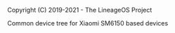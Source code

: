 Copyright (C) 2019-2021 - The LineageOS Project

Common device tree for Xiaomi SM6150 based devices
